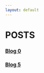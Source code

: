 ```yaml
---
layout: default
---
```




# POSTS

### [Blog 0](./posts/posts/2021/02/19/sp21Blog-0.html)

### [Blog 5](./2021-04-02-sp21Blog-5.html)

